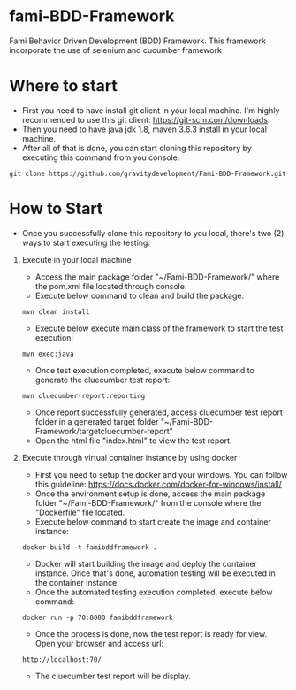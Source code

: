# fami-BDD-Framework
Fami Behavior Driven Development (BDD) Framework. This framework incorporate the use of selenium and cucumber framework 


# Where to start
- First you need to have install git client in your local machine. I'm highly recommended to use this git client: https://git-scm.com/downloads.
- Then you need to have java jdk 1.8, maven 3.6.3 install in your local machine. 
- After all of that is done, you can start cloning this repository by executing this command from you console:
```
git clone https://github.com/gravitydevelopment/Fami-BDD-Framework.git
```

# How to Start
- Once you successfully clone this repository to you local, there's two (2) ways to start executing the testing:
1. Execute in your local machine
    - Access the main package folder "~/Fami-BDD-Framework/" where the pom.xml file located through console.
    - Execute below command to clean and build the package:
    ```
    mvn clean install
    ```
    - Execute below execute main class of the framework to start the test execution:
    ```
    mvn exec:java
    ```    
    - Once test execution completed, execute below command to generate the cluecumber test report:
    ```
    mvn cluecumber-report:reporting
    ```    
    - Once report successfully generated, access cluecumber test report folder in a generated target folder "~/Fami-BDD-Framework/targetcluecumber-report"
    - Open the html file "index.html" to view the test report.
    
    
2. Execute through virtual container instance by using docker
    - First you need to setup the docker and your windows. You can follow this guideline: https://docs.docker.com/docker-for-windows/install/ 
    - Once the environment setup is done, access the main package folder "~/Fami-BDD-Framework/" from the console where the "Dockerfile" file located. 
    - Execute below command to start create the image and container instance: 
    ```
    docker build -t famibddframework .
    ```
    - Docker will start building the image and deploy the container instance. Once that's done, automation testing will be executed in the container instance.
    - Once the automated testing execution completed, execute below command:
    ```
    docker run -p 70:8080 famibddframework
    ```    
    - Once the process is done, now the test report is ready for view. Open your browser and access url:
    ```
    http://localhost:70/
    ```
    - The cluecumber test report will be display. 
  
